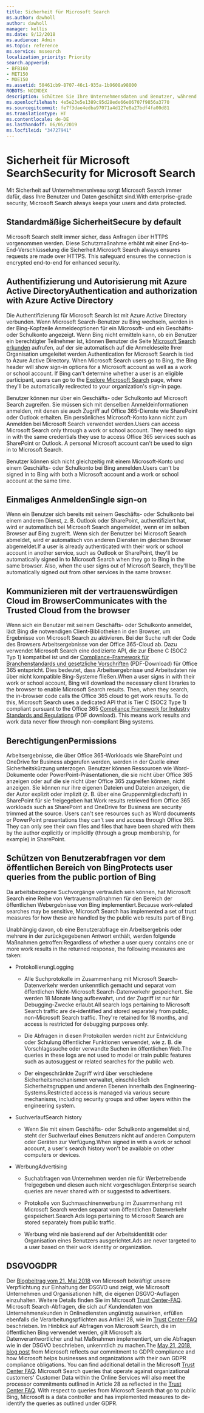 ```yaml
---
title: Sicherheit für Microsoft Search
ms.author: dawholl
author: dawholl
manager: kellis
ms.date: 9/12/2018
ms.audience: Admin
ms.topic: reference
ms.service: mssearch
localization_priority: Priority
search.appverid:
- BFB160
- MET150
- MOE150
ms.assetid: 50461cb9-8707-46c1-935a-1b9608a98800
ROBOTS: NOINDEX
description: Schützen Sie Ihre Unternehmensdaten und Benutzer, während Sie mit Microsoft Search Informationen für autorisierte Benutzer bereitstellen
ms.openlocfilehash: 4e5e23e5e1389c95d28ede66e06707f9856a3770
ms.sourcegitcommit: fe7f3dae4edba97071a4d127e8a27bdf4fa00d81
ms.translationtype: HT
ms.contentlocale: de-DE
ms.lasthandoff: 06/05/2019
ms.locfileid: "34727941"
---
```

# <a name="security-for-microsoft-search"></a><span data-ttu-id="14a8e-103">Sicherheit für Microsoft Search</span><span class="sxs-lookup"><span data-stu-id="14a8e-103">Security for Microsoft Search</span></span>

<span data-ttu-id="14a8e-104">Mit Sicherheit auf Unternehmensniveau sorgt Microsoft Search immer dafür, dass Ihre Benutzer und Daten geschützt sind.</span><span class="sxs-lookup"><span data-stu-id="14a8e-104">With enterprise-grade security, Microsoft Search always keeps your users and data protected.</span></span>


## <a name="secure-by-default"></a><span data-ttu-id="14a8e-105">Standardmäßige Sicherheit</span><span class="sxs-lookup"><span data-stu-id="14a8e-105">Secure by default</span></span>

<span data-ttu-id="14a8e-p101">Microsoft Search stellt immer sicher, dass Anfragen über HTTPS vorgenommen werden. Diese Schutzmaßnahme erhöht mit einer End-to-End-Verschlüsselung die Sicherheit.</span><span class="sxs-lookup"><span data-stu-id="14a8e-p101">Microsoft Search always ensures requests are made over HTTPS. This safeguard ensures the connection is encrypted end-to-end for enhanced security.</span></span>
  
## <a name="authentication-and-authorization-with-azure-active-directory"></a><span data-ttu-id="14a8e-108">Authentifizierung und Autorisierung mit Azure Active Directory</span><span class="sxs-lookup"><span data-stu-id="14a8e-108">Authentication and authorization with Azure Active Directory</span></span>

<span data-ttu-id="14a8e-p102">Die Authentifizierung für Microsoft Search ist mit Azure Active Directory verbunden. Wenn Microsoft Search-Benutzer zu Bing wechseln, werden in der Bing-Kopfzeile Anmeldeoptionen für ein Microsoft- und ein Geschäfts- oder Schulkonto angezeigt. Wenn Bing nicht ermitteln kann, ob ein Benutzer ein berechtigter Teilnehmer ist, können Benutzer die Seite [Microsoft Search erkunden](https://www.bing.com/business/explore) aufrufen, auf der sie automatisch auf die Anmeldeseite Ihrer Organisation umgeleitet werden.</span><span class="sxs-lookup"><span data-stu-id="14a8e-p102">Authentication for Microsoft Search is tied to Azure Active Directory. When Microsoft Search users go to Bing, the Bing header will show sign-in options for a Microsoft account as well as a work or school account. If Bing can't determine whether a user is an eligible participant, users can go to the [Explore Microsoft Search](https://www.bing.com/business/explore) page, where they'll be automatically redirected to your organization's sign-in page.</span></span> 
  
<span data-ttu-id="14a8e-p103">Benutzer können nur über ein Geschäfts- oder Schulkonto auf Microsoft Search zugreifen. Sie müssen sich mit denselben Anmeldeinformationen anmelden, mit denen sie auch Zugriff auf Office 365-Dienste wie SharePoint oder Outlook erhalten. Ein persönliches Microsoft-Konto kann nicht zum Anmelden bei Microsoft Search verwendet werden.</span><span class="sxs-lookup"><span data-stu-id="14a8e-p103">Users can access Microsoft Search only through a work or school account. They need to sign in with the same credentials they use to access Office 365 services such as SharePoint or Outlook. A personal Microsoft account can't be used to sign in to Microsoft Search.</span></span>
  
<span data-ttu-id="14a8e-115">Benutzer können sich nicht gleichzeitig mit einem Microsoft-Konto und einem Geschäfts- oder Schulkonto bei Bing anmelden.</span><span class="sxs-lookup"><span data-stu-id="14a8e-115">Users can't be signed in to Bing with both a Microsoft account and a work or school account at the same time.</span></span>
  
## <a name="single-sign-on"></a><span data-ttu-id="14a8e-116">Einmaliges Anmelden</span><span class="sxs-lookup"><span data-stu-id="14a8e-116">Single sign-on</span></span>

<span data-ttu-id="14a8e-p104">Wenn ein Benutzer sich bereits mit seinem Geschäfts- oder Schulkonto bei einem anderen Dienst, z. B. Outlook oder SharePoint, authentifiziert hat, wird er automatisch bei Microsoft Search angemeldet, wenn er im selben Browser auf Bing zugreift. Wenn sich der Benutzer bei Microsoft Search abmeldet, wird er automatisch von anderen Diensten im gleichen Browser abgemeldet.</span><span class="sxs-lookup"><span data-stu-id="14a8e-p104">If a user is already authenticated with their work or school account in another service, such as Outlook or SharePoint, they'll be automatically signed in to Microsoft Search when they go to Bing in the same browser. Also, when the user signs out of Microsoft Search, they'll be automatically signed out from other services in the same browser.</span></span>
  
## <a name="communicates-with-the-trusted-cloud-from-the-browser"></a><span data-ttu-id="14a8e-119">Kommunizieren mit der vertrauenswürdigen Cloud im Browser</span><span class="sxs-lookup"><span data-stu-id="14a8e-119">Communicates with the Trusted Cloud from the browser</span></span>

<span data-ttu-id="14a8e-p105">Wenn sich ein Benutzer mit seinem Geschäfts- oder Schulkonto anmeldet, lädt Bing die notwendigen Client-Bibliotheken in den Browser, um Ergebnisse von Microsoft Search zu aktivieren. Bei der Suche ruft der Code des Browsers Arbeitsergebnisse von der Office 365-Cloud ab. Dazu verwendet Microsoft Search eine dedizierte API, die zur Ebene C (SOC2 Typ 1) kompatibel ist und der [Compliance-Framework für Branchenstandards und gesetzliche Vorschriften](https://download.microsoft.com/download/B/2/7/B27B3EF3-8849-4C18-8BA4-5AD755728620/Compliance%20Framework_customer%20guidance.pdf) (PDF-Download) für Office 365 entspricht. Dies bedeutet, dass Arbeitsergebnisse und Arbeitsdaten nie über nicht kompatible Bing-Systeme fließen.</span><span class="sxs-lookup"><span data-stu-id="14a8e-p105">When a user signs in with their work or school account, Bing will download the necessary client libraries to the browser to enable Microsoft Search results. Then, when they search, the in-browser code calls the Office 365 cloud to get work results. To do this, Microsoft Search uses a dedicated API that is Tier C (SOC2 Type 1) compliant pursuant to the Office 365 [Compliance Framework for Industry Standards and Regulations](https://download.microsoft.com/download/B/2/7/B27B3EF3-8849-4C18-8BA4-5AD755728620/Compliance%20Framework_customer%20guidance.pdf) (PDF download). This means work results and work data never flow through non-compliant Bing systems.</span></span> 
  
## <a name="permissions"></a><span data-ttu-id="14a8e-124">Berechtigungen</span><span class="sxs-lookup"><span data-stu-id="14a8e-124">Permissions</span></span>

<span data-ttu-id="14a8e-p106">Arbeitsergebnisse, die über Office 365-Workloads wie SharePoint und OneDrive for Business abgerufen werden, werden in der Quelle einer Sicherheitskürzung unterzogen. Benutzer können Ressourcen wie Word-Dokumente oder PowerPoint-Präsentationen, die sie nicht über Office 365 anzeigen oder auf die sie nicht über Office 365 zugreifen können, nicht anzeigen. Sie können nur ihre eigenen Dateien und Dateien anzeigen, die der Autor explizit oder implizit (z. B. über eine Gruppenmitgliedschaft) in SharePoint für sie freigegeben hat.</span><span class="sxs-lookup"><span data-stu-id="14a8e-p106">Work results retrieved from Office 365 workloads such as SharePoint and OneDrive for Business are security trimmed at the source. Users can't see resources such as Word documents or PowerPoint presentations they can't see and access through Office 365. They can only see their own files and files that have been shared with them by the author explicitly or implicitly (through a group membership, for example) in SharePoint.</span></span>
  
## <a name="protects-user-queries-from-the-public-portion-of-bing"></a><span data-ttu-id="14a8e-128">Schützen von Benutzerabfragen vor dem öffentlichen Bereich von Bing</span><span class="sxs-lookup"><span data-stu-id="14a8e-128">Protects user queries from the public portion of Bing</span></span>

<span data-ttu-id="14a8e-129">Da arbeitsbezogene Suchvorgänge vertraulich sein können, hat Microsoft Search eine Reihe von Vertrauensmaßnahmen für den Bereich der öffentlichen Webergebnisse von Bing implementiert.</span><span class="sxs-lookup"><span data-stu-id="14a8e-129">Because work-related searches may be sensitive, Microsoft Search has implemented a set of trust measures for how these are handled by the public web results part of Bing.</span></span>
  
<span data-ttu-id="14a8e-130">Unabhängig davon, ob eine Benutzerabfrage ein Arbeitsergebnis oder mehrere in der zurückgegebenen Antwort enthält, werden folgende Maßnahmen getroffen:</span><span class="sxs-lookup"><span data-stu-id="14a8e-130">Regardless of whether a user query contains one or more work results in the returned response, the following measures are taken:</span></span>
  
- <span data-ttu-id="14a8e-131">Protokollierung</span><span class="sxs-lookup"><span data-stu-id="14a8e-131">Logging</span></span>
    
  - <span data-ttu-id="14a8e-p107">Alle Suchprotokolle im Zusammenhang mit Microsoft Search-Datenverkehr werden unkenntlich gemacht und separat vom öffentlichen Nicht-Microsoft Search-Datenverkehr gespeichert. Sie werden 18 Monate lang aufbewahrt, und der Zugriff ist nur für Debugging-Zwecke erlaubt.</span><span class="sxs-lookup"><span data-stu-id="14a8e-p107">All search logs pertaining to Microsoft Search traffic are de-identified and stored separately from public, non-Microsoft Search traffic. They're retained for 18 months, and access is restricted for debugging purposes only.</span></span>
    
  - <span data-ttu-id="14a8e-134">Die Abfragen in diesen Protokollen werden nicht zur Entwicklung oder Schulung öffentlicher Funktionen verwendet, wie z. B. die Vorschlagssuche oder verwandte Suchen im öffentlichen Web.</span><span class="sxs-lookup"><span data-stu-id="14a8e-134">The queries in these logs are not used to model or train public features such as autosuggest or related searches for the public web.</span></span>
    
  - <span data-ttu-id="14a8e-135">Der eingeschränkte Zugriff wird über verschiedene Sicherheitsmechanismen verwaltet, einschließlich Sicherheitsgruppen und anderen Ebenen innerhalb des Engineering-Systems.</span><span class="sxs-lookup"><span data-stu-id="14a8e-135">Restricted access is managed via various secure mechanisms, including security groups and other layers within the engineering system.</span></span>
    
- <span data-ttu-id="14a8e-136">Suchverlauf</span><span class="sxs-lookup"><span data-stu-id="14a8e-136">Search history</span></span>
    
  - <span data-ttu-id="14a8e-137">Wenn Sie mit einem Geschäfts- oder Schulkonto angemeldet sind, steht der Suchverlauf eines Benutzers nicht auf anderen Computern oder Geräten zur Verfügung.</span><span class="sxs-lookup"><span data-stu-id="14a8e-137">When signed in with a work or school account, a user's search history won't be available on other computers or devices.</span></span>
    
- <span data-ttu-id="14a8e-138">Werbung</span><span class="sxs-lookup"><span data-stu-id="14a8e-138">Advertising</span></span>
    
  - <span data-ttu-id="14a8e-139">Suchabfragen von Unternehmen werden nie für Werbetreibende freigegeben und diesen auch nicht vorgeschlagen.</span><span class="sxs-lookup"><span data-stu-id="14a8e-139">Enterprise search queries are never shared with or suggested to advertisers.</span></span>
    
  - <span data-ttu-id="14a8e-140">Protokolle von Suchmaschinenwerbung im Zusammenhang mit Microsoft Search werden separat vom öffentlichen Datenverkehr gespeichert.</span><span class="sxs-lookup"><span data-stu-id="14a8e-140">Search Ads logs pertaining to Microsoft Search are stored separately from public traffic.</span></span>
    
  - <span data-ttu-id="14a8e-141">Werbung wird nie basierend auf der Arbeitsidentität oder Organisation eines Benutzers ausgerichtet.</span><span class="sxs-lookup"><span data-stu-id="14a8e-141">Ads are never targeted to a user based on their work identity or organization.</span></span>
    
## <a name="gdpr"></a><span data-ttu-id="14a8e-142">DSGVO</span><span class="sxs-lookup"><span data-stu-id="14a8e-142">GDPR</span></span>

<span data-ttu-id="14a8e-p108">Der [Blogbeitrag vom 21. Mai 2018](https://blogs.microsoft.com/on-the-issues/2018/05/21/microsofts-commitment-to-gdpr-privacy-and-putting-customers-in-control-of-their-own-data/) von Microsoft bekräftigt unsere Verpflichtung zur Einhaltung der DSGVO und zeigt, wie Microsoft Unternehmen und Organisationen hilft, die eigenen DSGVO-Auflagen einzuhalten. Weitere Details finden Sie im Microsoft [Trust Center-FAQ](https://www.microsoft.com/en-us/trustcenter/privacy/gdpr/gdpr-faqs). Microsoft Search-Abfragen, die sich auf Kundendaten von Unternehmenskunden in Onlinediensten ungünstig auswirken, erfüllen ebenfalls die Verarbeitungspflichten aus Artikel 28, wie im [Trust Center-FAQ](https://www.microsoft.com/en-us/trustcenter/privacy/gdpr/gdpr-faqs) beschrieben. Im Hinblick auf Abfragen von Microsoft Search, die im öffentlichen Bing verwendet werden, gilt Microsoft als Datenverantwortlicher und hat Maßnahmen implementiert, um die Abfragen wie in der DSGVO beschrieben, unkenntlich zu machen.</span><span class="sxs-lookup"><span data-stu-id="14a8e-p108">The [May 21, 2018, blog post](https://blogs.microsoft.com/on-the-issues/2018/05/21/microsofts-commitment-to-gdpr-privacy-and-putting-customers-in-control-of-their-own-data/) from Microsoft reflects our commitment to GDPR compliance and how Microsoft helps businesses and organizations with their own GDPR compliance obligations. You can find additional detail in the Microsoft [Trust Center FAQ](https://www.microsoft.com/en-us/trustcenter/privacy/gdpr/gdpr-faqs). Microsoft Search queries that operate against organizational customers' Customer Data within the Online Services will also meet the processor commitments outlined in Article 28 as reflected in the [Trust Center FAQ](https://www.microsoft.com/en-us/trustcenter/privacy/gdpr/gdpr-faqs). With respect to queries from Microsoft Search that go to public Bing, Microsoft is a data controller and has implemented measures to de-identify the queries as outlined under GDPR.</span></span>


